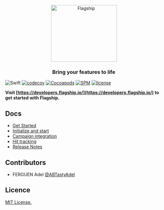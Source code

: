 <p align="center">

<img  src="https://mk0abtastybwtpirqi5t.kinstacdn.com/wp-content/uploads/picture-solutions-persona-product-flagship.jpg"  width="211"  height="182"  alt="Flagship"/>

</p>

<h3 align="center">Bring your features to life</h3>

![Swift](https://github.com/abtasty/flagship-ios/workflows/Swift/badge.svg)
[![codecov](https://codecov.io/gh/ABTastyAdel/flagship-ios/branch/master/graph/badge.svg)](https://codecov.io/gh/ABTastyAdel/flagship-ios)
[![Cocoapods](https://img.shields.io/cocoapods/v/FlagShip)](https://cocoapods.org/pods/FlagShip)
[![SPM](https://img.shields.io/badge/Swift%20Package%20Manager-compatible-brightgreen)](https://swift.org/package-manager/)
[![license](https://badgen.now.sh/badge/license/MIT/blue)](./LICENSE)


**Visit [https://developers.flagship.io/](https://developers.flagship.io/) to get started with Flagship.**


## Docs

- [Get Started](http://developers.flagship.io/docs/sdk/ios/v2.0/#getting-started)
- [Initialize and start](http://developers.flagship.io/docs/sdk/ios/v2.0/#initialize-and-start-the-library)
- [Campaign integration](http://developers.flagship.io/docs/sdk/ios/v2.0/#campaign-integration)
- [Hit tracking](http://developers.flagship.io/docs/sdk/ios/v2.0/#hit-tracking)
- [Release Notes](http://developers.flagship.io/docs/sdk/ios/v2.0/#release)


## Contributors

- FERGUEN Adel [@ABTastyAdel](https://github.com/ABTastyAdel)

## Licence

[MIT License.](https://github.com/abtasty/flagship-ios/blob/master/LICENSE)

